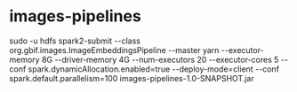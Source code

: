# images-pipelines



sudo -u hdfs spark2-submit --class org.gbif.images.ImageEmbeddingsPipeline --master yarn --executor-memory 8G  --driver-memory 4G  --num-executors 20 --executor-cores 5  --conf spark.dynamicAllocation.enabled=true  --deploy-mode=client --conf spark.default.parallelism=100 images-pipelines-1.0-SNAPSHOT.jar